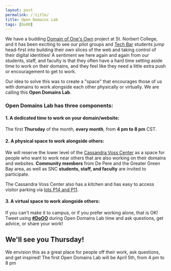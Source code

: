 ```yaml
---
layout: post
permalink: /:title/
title: Open Domains Lab
tags: [DoOO]
---
```

We have a budding [Domain of One's Own](https://knight.domains/) project at St. Norbert College, and it has been exciting to see our pilot groups and [Tech Bar](https://www.snc.edu/its/services/techbar.html) students jump head-first into building their own slices of the web and taking control of their digital identities! A sentiment we here again and again from our students, staff, and faculty is that they often have a hard time setting aside time to work on their domains, and they feel like they need a little extra push or encouragement to get to work.

Our idea to solve this was to create a "space" that encourages those of us with domains to work alongside each other physically or virtually. We are calling this **Open Domains Lab**.

### Open Domains Lab has three components:

#### 1. A dedicated time to work on your domain/website:
The first **Thursday** of the month, **every month**, from **4 pm to 8 pm** CST.

#### 2. A physical space to work alongside others:
We will reserve the lower level of the [Cassandra Voss Center](https://www.snc.edu/cvc/) as a space for people who want to work near others that are also working on their domains and websites. **Community members** from De Pere and the Greater Green Bay area, as well as SNC **students, staff, and faculty** are invited to participate.

The Cassandra Voss Center also has a kitchen and has easy to access visitor parking via [lots P14 and P11](http://www.snc.edu/parking/docs/parkingmap.pdf).

#### 3. A virtual space to work alongside others:
If you can't make it to campus, or if you prefer working alone, that is OK! Tweet using **[#DoOO](https://twitter.com/search?f=tweets&q=%23DoOO&src=typd)** during Open Domains Lab time and ask questions, get advice, or share your work!

## We'll see you Thursday!
We envision this as a great place for people off their work, ask questions, and get inspired! The first Open Domains Lab will be April 5th, from 4 pm to 8 pm